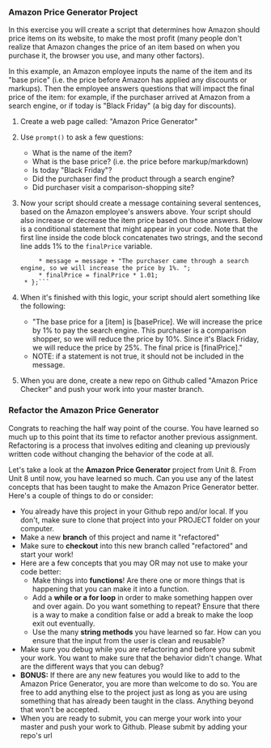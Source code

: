 ### Amazon Price Generator Project
In this exercise you will create a script that determines how Amazon should price items on its website, to make the most profit (many people don't realize that Amazon changes the price of an item based on when you purchase it, the browser you use, and many other factors).  

In this example, an Amazon employee inputs the name of the item and its "base price" (i.e. the price before Amazon has applied any discounts or markups). Then the employee answers questions that will impact the final price of the item: for example, if the purchaser arrived at Amazon from a search engine, or if today is "Black Friday" (a big day for discounts).

1. Create a web page called: "Amazon Price Generator"

2. Use `prompt()` to ask a few questions:
    * What is the name of the item?
    * What is the base price? (i.e. the price before markup/markdown)
    * Is today "Black Friday"?
    * Did the purchaser find the product through a search engine?
    * Did purchaser visit a comparison-shopping site?

3. Now your script should create a message containing several sentences, based on the Amazon employee's answers above.  Your script should also increase or decrease the item price based on those answers.  Below is a conditional statement that might appear in your code.  Note that the first line inside the code block concatenates two strings, and the second line adds 1% to the `finalPrice` variable.
   ```* if (searchEngine === "yes") {
        * message = message + "The purchaser came through a search engine, so we will increase the price by 1%. ";
        * finalPrice = finalPrice * 1.01;
    * };```

4. When it's finished with this logic, your script should alert something like the following:
    * "The base price for a [item] is [basePrice]. We will increase the price by 1% to pay the search engine. This purchaser is a comparison shopper, so we will reduce the price by 10%. Since it's Black Friday, we will reduce the price by 25%. The final price is [finalPrice]."
    * NOTE: if a statement is not true, it should not be included in the message.

5. When you are done, create a new repo on Github called "Amazon Price Checker" and push your work into your master branch.

### Refactor the Amazon Price Generator
Congrats to reaching the half way point of the course. You have learned so much up to this point that its time to refactor another previous assignment. Refactoring is a process that involves editing and cleaning up previously written code without changing the behavior of the code at all.

Let's take a look at the **Amazon Price Generator** project from Unit 8. From Unit 8 until now, you have learned so much. Can you use any of the latest concepts that has been taught to make the Amazon Price Generator better.  Here's a couple of things to do or consider:

* You already have this project in your Github repo and/or local. If you don't, make sure to clone that project into your PROJECT folder on your computer.
* Make a new **branch** of this project and name it "refactored"
* Make sure to **checkout** into this new branch called "refactored" and start your work!
* Here are a few concepts that you may OR may not use to make your code better:
    * Make things into **functions**! Are there one or more things that is happening that you can make it into a function.
    * Add a **while or a for loop** in order to make something happen over and over again. Do you want something to repeat? Ensure that there is a way to make a condition false or add a break to make the loop exit out eventually.
    * Use the many **string methods** you have learned so far. How can you ensure that the input from the user is clean and reusable?
* Make sure you debug while you are refactoring and before you submit your work. You want to make sure that the behavior didn't change. What are the different ways that you can debug?
* **BONUS:** If there are any new features you would like to add to the Amazon Price Generator, you are more than welcome to do so. You are free to add anything else to the project just as long as you are using something that has already been taught in the class. Anything beyond that won't be accepted.
* When you are ready to submit, you can merge your work into your master and push your work to Github. Please submit by adding your repo's url